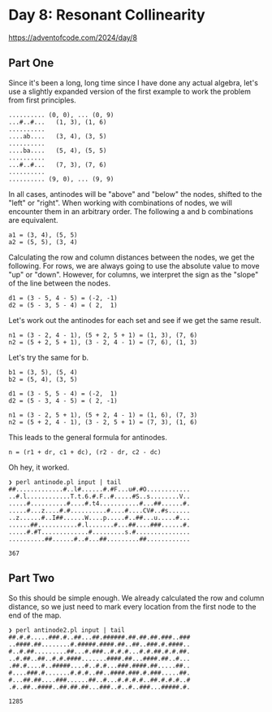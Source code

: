 # Day 8: Resonant Collinearity

https://adventofcode.com/2024/day/8

## Part One

Since it's been a long, long time since I have done any actual algebra, let's use a slightly expanded version of the
first example to work the problem from first principles.

```
.......... (0, 0), ... (0, 9)
...#..#...   (1, 3), (1, 6)
..........
....ab....   (3, 4), (3, 5)
..........
....ba....   (5, 4), (5, 5)
..........
...#..#...   (7, 3), (7, 6)
..........
.......... (9, 0), ... (9, 9)
```

In all cases, antinodes will be "above" and "below" the nodes, shifted to the "left" or "right". When working with
combinations of nodes, we will encounter them in an arbitrary order. The following a and b combinations are equivalent.

```
a1 = (3, 4), (5, 5)
a2 = (5, 5), (3, 4)
```

Calculating the row and column distances between the nodes, we get the following. For rows, we are always going to use
the absolute value to move "up" or "down". However, for columns, we interpret the sign as the "slope" of the line
between the nodes.

```
d1 = (3 - 5, 4 - 5) = (-2, -1)
d2 = (5 - 3, 5 - 4) = ( 2,  1)
```

Let's work out the antinodes for each set and see if we get the same result.

```
n1 = (3 - 2, 4 - 1), (5 + 2, 5 + 1) = (1, 3), (7, 6)
n2 = (5 + 2, 5 + 1), (3 - 2, 4 - 1) = (7, 6), (1, 3)
```

Let's try the same for b.

```
b1 = (3, 5), (5, 4)
b2 = (5, 4), (3, 5)

d1 = (3 - 5, 5 - 4) = (-2,  1)
d2 = (5 - 3, 4 - 5) = ( 2, -1)

n1 = (3 - 2, 5 + 1), (5 + 2, 4 - 1) = (1, 6), (7, 3)
n2 = (5 + 2, 4 - 1), (3 - 2, 5 + 1) = (7, 3), (1, 6)
```

This leads to the general formula for antinodes.

```
n = (r1 + dr, c1 + dc), (r2 - dr, c2 - dc)
```

Oh hey, it worked.

```
❯ perl antinode.pl input | tail
##.............#..l#......#.#F...u#.#O............
..#.l............T.t.6.#.F..#.....#S..s........V..
.....#..........#....#.t4...........#...##......#.
.....#...z....#.#..........#....#....CV#..#s......
..z......#..I##......W....p.....#..##...u.....#...
......##...........#.l.......#...##....###......#.
.....#.#T.............#.........s.#...............
..........##......#..#...##.........##............

367
```

## Part Two

So this should be simple enough. We already calculated the row and column distance, so we just need to mark every
location from the first node to the end of the map.

```
❯ perl antinode2.pl input | tail
##.#.#.....###.#..##...##.######.##.##.##.###..###
..####.##........#.#####.####.##..##..###.#.####..
#..#.##.........##...#.###..#.#.#...#.#.##.#.#.##.
..#.##..##..#.#.####.......####.##...####.##..#...
.##.#....#..#####....#..#.#...###.####.##.....##..
#....###.#.......#.#.#..##..####.###.#.###.....##.
#...##.##....###......##..#...#.#.#.#..##.#.#.#..#
.#..##..####..##.##.##...###..#..#..###...#####.#.

1285
```
